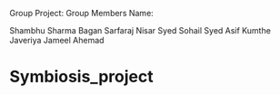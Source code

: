 Group Project:
Group Members Name:

Shambhu Sharma
Bagan Sarfaraj Nisar
Syed Sohail Syed Asif
Kumthe Javeriya Jameel Ahemad

# Symbiosis_project
